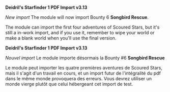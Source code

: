 **Deidril's Starfinder 1 PDF Import v3.13**

*New import*
The module will now import Bounty 6 **Songbird Rescue**. 

The module can import the first four adventures of Scoured Stars, but it's still a in-work import, 
and if you use it, remember to wipe your world or make a blank world when you'll use the final version.

**Deidril's Starfinder 1 PDF Import v3.13**

*Nouvel import*
Le module importe désormais la Bounty #6 **Songbird Rescue**

Le module peut importer les quatre premières aventures de Scoured Stars, mais il s'agit d'un travail en cours,
et un import futur de l'intégralité du pdf dans le même monde provoquera des erreurs. Vous devrez utiliser un 
monde vierge plutôt que celui hébergeant cet import de test.


